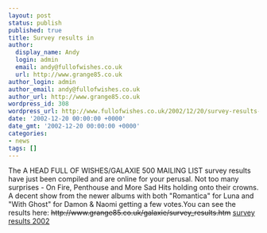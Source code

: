 ```yaml
---
layout: post
status: publish
published: true
title: Survey results in
author:
  display_name: Andy
  login: admin
  email: andy@fullofwishes.co.uk
  url: http://www.grange85.co.uk
author_login: admin
author_email: andy@fullofwishes.co.uk
author_url: http://www.grange85.co.uk
wordpress_id: 308
wordpress_url: http://www.fullofwishes.co.uk/2002/12/20/survey-results-in/
date: '2002-12-20 00:00:00 +0000'
date_gmt: '2002-12-20 00:00:00 +0000'
categories:
- news
tags: []
---
```

<p>The A HEAD FULL OF WISHES/GALAXIE 500 MAILING LIST survey results have just been compiled and are online for your perusal. Not too many surprises - On Fire, Penthouse and More Sad Hits holding onto their crowns. A decent show from the newer albums with both "Romantica" for Luna and "With Ghost" for Damon & Naomi getting a few votes.You can see the results here: <del datetime="2012-12-23T11:32:18+00:00">http://www.grange85.co.uk/galaxie/survey_results.htm</del> <ins datetime="2012-12-23T11:32:18+00:00"><a href="https://docs.google.com/spreadsheet/ccc?key=0AvVnJzEnLB7fdDJLdWlfZkdIc2tfQTFRd1ROeXZ6N2c">survey results 2002</a></ins></p>
